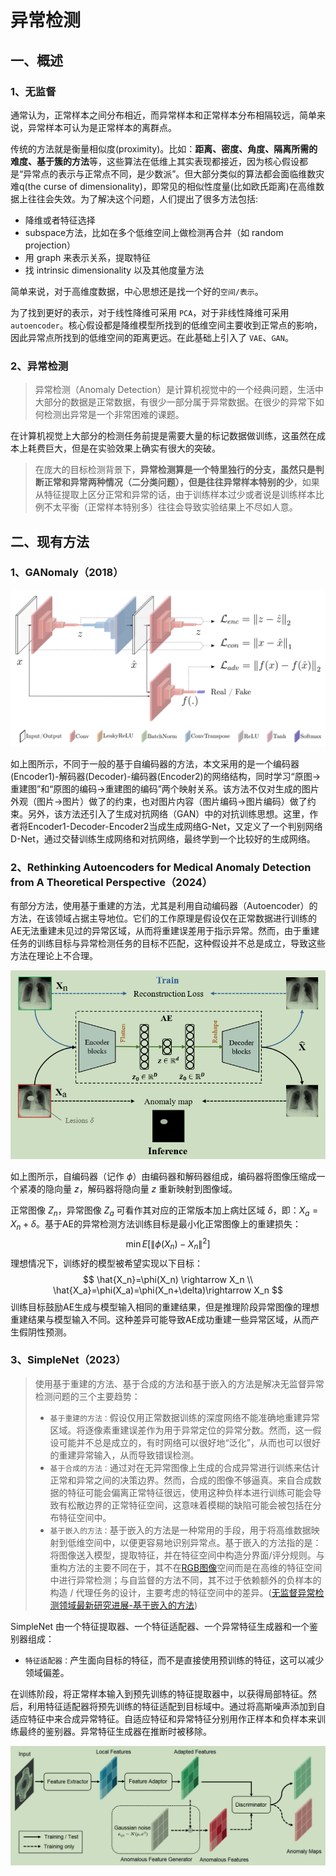 # 异常检测

## 一、概述

### 1、无监督

通常认为，正常样本之间分布相近，而异常样本和正常样本分布相隔较远，简单来说，异常样本可认为是正常样本的离群点。

传统的方法就是衡量相似度(proximity)。比如：**距离、密度、角度、隔离所需的难度、基于簇的方法**等，这些算法在低维上其实表现都接近，因为核心假设都是“异常点的表示与正常点不同，是少数派”。但大部分类似的算法都会面临维数灾难q(the curse of dimensionality)，即常见的相似性度量(比如欧氏距离)在高维数据上往往会失效。为了解决这个问题，人们提出了很多方法包括:

- 降维或者特征选择
- subspace方法，比如在多个低维空间上做检测再合并（如 random projection）
- 用 graph 来表示关系，提取特征
- 找 intrinsic dimensionality 以及其他度量方法

简单来说，对于高维度数据，中心思想还是找一个好的`空间/表示`。

为了找到更好的表示，对于线性降维可采用 `PCA`，对于非线性降维可采用 `autoencoder`。核心假设都是降维模型所找到的低维空间主要收到正常点的影响，因此异常点所找到的低维空间的距离更远。在此基础上引入了 `VAE`、`GAN`。

### 2、异常检测

> 异常检测（Anomaly Detection）是计算机视觉中的一个经典问题，生活中大部分的数据是正常数据，有很少一部分属于异常数据。在很少的异常下如何检测出异常是一个非常困难的课题。

在计算机视觉上大部分的检测任务前提是需要大量的标记数据做训练，这虽然在成本上耗费巨大，但是在实验效果上确实有很大的突破。

> 在庞大的目标检测背景下，**异常检测算是一个特里独行的分支，虽然只是判断正常和异常两种情况（二分类问题），但是往往异常样本特别的少**，如果从特征提取上区分正常和异常的话，由于训练样本过少或者说是训练样本比例不太平衡（正常样本特别多）往往会导致实验结果上不尽如人意。
>

## 二、现有方法

### 1、GANomaly（2018）

<img src="./assets/image-20240813143922102.png" alt="image-20240813143922102" style="zoom:70%;" />

如上图所示，不同于一般的基于自编码器的方法，本文采用的是一个编码器(Encoder1)-解码器(Decoder)-编码器(Encoder2)的网络结构，同时学习“原图->重建图”和“原图的编码->重建图的编码”两个映射关系。该方法不仅对生成的图片外观（图片->图片）做了的约束，也对图片内容（图片编码->图片编码）做了约束。另外，该方法还引入了生成对抗网络（GAN）中的对抗训练思想。这里，作者将Encoder1-Decoder-Encoder2当成生成网络G-Net，又定义了一个判别网络D-Net，通过交替训练生成网络和对抗网络，最终学到一个比较好的生成网络。

### 2、Rethinking Autoencoders for Medical Anomaly Detection from A Theoretical Perspective（2024）

有部分方法，使用基于重建的方法，尤其是利用自动编码器（Autoencoder）的方法，在该领域占据主导地位。它们的工作原理是假设仅在正常数据进行训练的AE无法重建未见过的异常区域，从而将重建误差用于指示异常。然而，由于重建任务的训练目标与异常检测任务的目标不匹配，这种假设并不总是成立，导致这些方法在理论上不合理。

<img src="./assets/image-20240815095629888.png" alt="image-20240815095629888" style="zoom:80%;" />

如上图所示，自编码器（记作 $\phi$）由编码器和解码器组成，编码器将图像压缩成一个紧凑的隐向量 $z$，解码器将隐向量 $z$ 重新映射到图像域。

正常图像 $Z_n$，异常图像 $Z_a$ 可看作其对应的正常版本加上病灶区域 $\delta$，即：$X_a=X_n+\delta$。基于AE的异常检测方法训练目标是最小化正常图像上的重建损失：
$$
\min E[\|\phi(X_n) − X_n\|^2]
$$
理想情况下，训练好的模型被希望实现以下目标：
$$
\hat{X_n}=\phi(X_n) \rightarrow X_n \\
\hat{X_a}=\phi(X_a)=\phi(X_n+\delta)\rightarrow X_n
$$
训练目标鼓励AE生成与模型输入相同的重建结果，但是推理阶段异常图像的理想重建结果与模型输入不同。这种差异可能导致AE成功重建一些异常区域，从而产生假阴性预测。

### 3、SimpleNet（2023）

> 使用基于重建的方法、基于合成的方法和基于嵌入的方法是解决无监督异常检测问题的三个主要趋势：
>
> - `基于重建的方法：`假设仅用正常数据训练的深度网络不能准确地重建异常区域。将逐像素重建误差作为用于异常定位的异常分数。然而，这一假设可能并不总是成立的，有时网络可以很好地“泛化”，从而也可以很好的重建异常输入，从而导致错误检测。
> - `基于合成的方法：`通过对在无异常图像上生成的合成异常进行训练来估计正常和异常之间的决策边界。然而，合成的图像不够逼真。来自合成数据的特征可能会偏离正常特征很远，使用这种负样本进行训练可能会导致有松散边界的正常特征空间，这意味着模糊的缺陷可能会被包括在分布特征空间中。
> - `基于嵌入的方法：`基于嵌入的方法是一种常用的手段，用于将高维数据映射到低维空间中，以便更容易地识别异常点。基于嵌入的方法指的是：将图像送入模型，提取特征，并在特征空间中构造分界面/评分规则。与重构方法的主要不同在于，其不在[RGB图像](https://so.csdn.net/so/search?q=RGB图像&spm=1001.2101.3001.7020)空间而是在高维的特征空间中进行异常检测；与自监督的方法不同，其不过于依赖额外的负样本的构造 / 代理任务的设计，主要考虑的特征空间中的差异。([无监督异常检测领域最新研究进展-基于嵌入的方法](https://blog.csdn.net/qq_36560894/article/details/121589041))

SimpleNet 由一个特征提取器、一个特征适配器、一个异常特征生成器和一个鉴别器组成：

- `特征适配器：`产生面向目标的特征，而不是直接使用预训练的特征，这可以减少领域偏差。

在训练阶段，将正常样本输入到预先训练的特征提取器中，以获得局部特征。然后，利用特征适配器将预先训练的特征适配到目标域中。通过将高斯噪声添加到自适应特征中来合成异常特征。自适应特征和异常特征分别用作正样本和负样本来训练最终的鉴别器。异常特征生成器在推断时被移除。

<img src="./assets/image-20240819155741023.png" alt="image-20240819155741023" style="zoom:70%;" />
